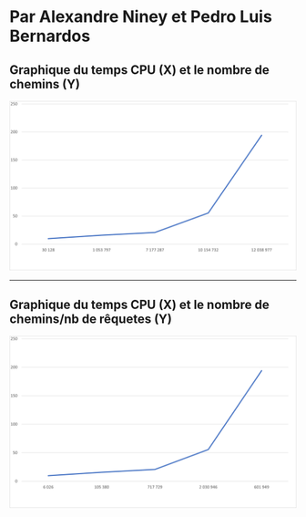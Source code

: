 # Par Alexandre Niney et Pedro Luis Bernardos

## Graphique du temps CPU (X) et le nombre de chemins (Y)
![graph 1](chemins.png)

---

## Graphique du temps CPU (X) et le nombre de chemins/nb de rêquetes (Y)
![graph 2](requetes.png)

